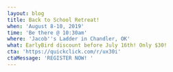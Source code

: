```yaml
---
layout: blog
title: Back to School Retreat!
when: 'August 8-10, 2019'
time: 'Be there @ 10:30am'
where: 'Jacob''s Ladder in Chandler, OK'
what: EarlyBird discount before July 16th! Only $30!
cta: 'https://quickclick.com/r/ux30i'
ctaMessage: 'REGISTER NOW! '
---
```


